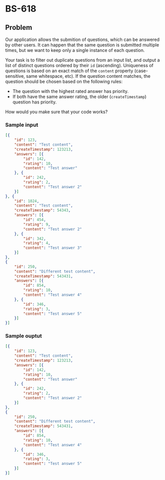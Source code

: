 # BS-618

## Problem

Our application allows the submition of questions, which can be answered by other users. It can happen that the same question is submitted multiple times, but we want to keep only a single instance of each question.

Your task is to filter out duplicate questions from an input list, and output a list of distinct questions ordered by their `id` (ascending). Uniqueness of questions is based on an exact match of the `content` property (case-sensitive, same whitespace, etc). If the question content matches, the question should be chosen based on the following rules:

* The question with the highest rated answer has priority.
* If both have the same answer rating, the older (`createTimestamp`) question has priority.

How would you make sure that your code works?


### Sample input
```json
[{
    "id": 123,
    "content": "Test content",
    "createTimestamp": 123213, 
    "answers": [{
        "id": 142,
        "rating": 10,
        "content": "Test answer"
    }, {
        "id": 242,
        "rating": 2,
        "content": "Test answer 2"
    }]
}, {
    "id": 1024,
    "content": "Test content",
    "createTimestamp": 54343, 
    "answers": [{
        "id": 454,
        "rating": 9,
        "content": "Test answer 2"
    }, {
        "id": 342,
        "rating": 4,
        "content": "Test answer 3"
    }]
},
{
    "id": 250,
    "content": "Different test content",
    "createTimestamp": 543431, 
    "answers": [{
        "id": 854,
        "rating": 10,
        "content": "Test answer 4"
    }, {
        "id": 346,
        "rating": 3,
        "content": "Test answer 5"
    }]
}]

```

### Sample ouptut
```json
[{
    "id": 123,
    "content": "Test content",
    "createTimestamp": 123213,
    "answers": [{
        "id": 142,
        "rating": 10,
        "content": "Test answer"
    }, {
        "id": 242,
        "rating": 2,
        "content": "Test answer 2"
    }]
},
{
    "id": 250,
    "content": "Different test content",
    "createTimestamp": 543431, 
    "answers": [{
        "id": 854,
        "rating": 10,
        "content": "Test answer 4"
    }, {
        "id": 346,
        "rating": 3,
        "content": "Test answer 5"
    }]
}]

```